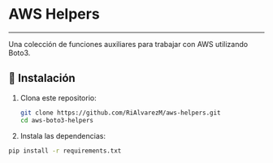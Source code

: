 # AWS Helpers
---
Una colección de funciones auxiliares para trabajar con AWS utilizando Boto3.

## 🚀 Instalación

1. Clona este repositorio:
   ```sh
   git clone https://github.com/RiAlvarezM/aws-helpers.git
   cd aws-boto3-helpers

2. Instala las dependencias:
```sh 
pip install -r requirements.txt
